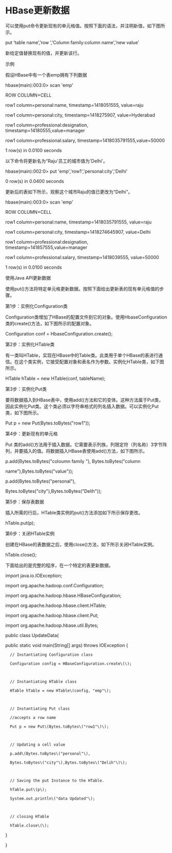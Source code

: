 # HBase更新数据



可以使用put命令更新现有的单元格值。按照下面的语法，并注明新值，如下图所示。



put ‘table name’,’row ’,'Column family:column name',’new value’

新给定值替换现有的值，并更新该行。



示例



假设HBase中有一个表emp拥有下列数据



hbase\(main\):003:0&gt; scan 'emp'

 ROW              COLUMN+CELL

row1 column=personal:name, timestamp=1418051555, value=raju

row1 column=personal:city, timestamp=1418275907, value=Hyderabad

row1 column=professional:designation, timestamp=14180555,value=manager

row1 column=professional:salary, timestamp=1418035791555,value=50000

1 row\(s\) in 0.0100 seconds

以下命令将更新名为“Raju'员工的城市值为'Delhi'。



hbase\(main\):002:0&gt; put 'emp','row1','personal:city','Delhi'

0 row\(s\) in 0.0400 seconds

更新后的表如下所示，观察这个城市Raju的值已更改为“Delhi”。



hbase\(main\):003:0&gt; scan 'emp'

  ROW          COLUMN+CELL

row1 column=personal:name, timestamp=1418035791555, value=raju

row1 column=personal:city, timestamp=1418274645907, value=Delhi

row1 column=professional:designation, timestamp=141857555,value=manager

row1 column=professional:salary, timestamp=1418039555, value=50000

1 row\(s\) in 0.0100 seconds

使用Java API更新数据



使用put\(\)方法将特定单元格更新数据。按照下面给出更新表的现有单元格值的步骤。



第1步：实例化Configuration类



Configuration类增加了HBase的配置文件到它的对象。使用HbaseConfiguration类的create\(\)方法，如下图所示的配置对象。



Configuration conf = HbaseConfiguration.create\(\);

第2步：实例化HTable类



有一类叫HTable，实现在HBase中的Table类。此类用于单个HBase的表进行通信。在这个类实例，它接受配置对象和表名作为参数。实例化HTable类，如下图所示。



HTable hTable = new HTable\(conf, tableName\);

第3步：实例化Put类



要将数据插入到HBase表中，使用add\(\)方法和它的变体。这种方法属于Put类，因此实例化Put类。这个类必须以字符串格式的列名插入数据。可以实例化Put类，如下图所示。



Put p = new Put\(Bytes.toBytes\("row1"\)\);

第4步：更新现有的单元格



Put 类的add\(\)方法用于插入数据。它需要表示列族，列限定符（列名称）3字节阵列，并要插入的值。将数据插入HBase表使用add\(\)方法，如下图所示。



p.add\(Bytes.toBytes\("coloumn family "\), Bytes.toBytes\("column

name"\),Bytes.toBytes\("value"\)\);

p.add\(Bytes.toBytes\("personal"\),

Bytes.toBytes\("city"\),Bytes.toBytes\("Delih"\)\);

第5步：保存表数据



插入所需的行后，HTable类实例的put\(\)方法添加如下所示保存更改。



hTable.put\(p\); 

第6步：关闭HTable实例



创建在HBase的表数据之后，使用close\(\)方法，如下所示关闭HTable实例。



hTable.close\(\);

下面给出的是完整的程序，在一个特定的表更新数据。





 

import java.io.IOException;



import org.apache.hadoop.conf.Configuration;



import org.apache.hadoop.hbase.HBaseConfiguration;

import org.apache.hadoop.hbase.client.HTable;

import org.apache.hadoop.hbase.client.Put;

import org.apache.hadoop.hbase.util.Bytes;



public class UpdateData{



public static void main\(String\[\] args\) throws IOException {



      // Instantiating Configuration class

      Configuration config = HBaseConfiguration.create\(\);



      // Instantiating HTable class

      HTable hTable = new HTable\(config, "emp"\);



      // Instantiating Put class

      //accepts a row name

      Put p = new Put\(Bytes.toBytes\("row1"\)\);



      // Updating a cell value

      p.add\(Bytes.toBytes\("personal"\),

      Bytes.toBytes\("city"\),Bytes.toBytes\("Delih"\)\);



      // Saving the put Instance to the HTable.

      hTable.put\(p\);

      System.out.println\("data Updated"\);



      // closing HTable

      hTable.close\(\);

   }

}



